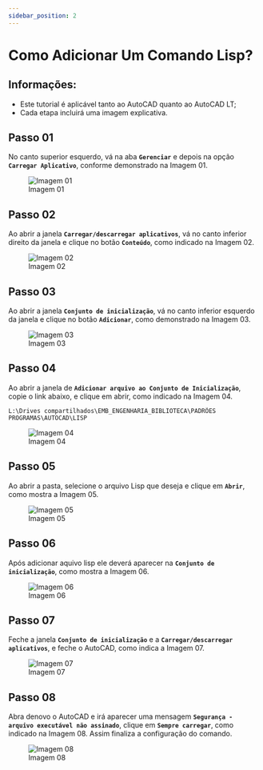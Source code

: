 ```yaml
---
sidebar_position: 2
---
```


# Como Adicionar Um Comando Lisp?

## Informações:
- Este tutorial é aplicável tanto ao AutoCAD quanto ao AutoCAD LT;
- Cada etapa incluirá uma imagem explicativa.

## Passo 01
No canto superior esquerdo, vá na aba **`Gerenciar`** e depois na opção **`Carregar Aplicativo`**, conforme demonstrado na Imagem 01.

<figure>
    <img src="/img/autocad/tutoriais/autocad-lisp/img_autocad_tutoriais_autocad-lisp_img01.png" alt="Imagem 01" />
    <figcaption>Imagem 01</figcaption>
</figure>

## Passo 02
Ao abrir a janela **`Carregar/descarregar aplicativos`**, vá no canto inferior direito da janela e clique no botão **`Conteúdo`**, como indicado na Imagem 02.

<figure>
    <img src="/img/autocad/tutoriais/autocad-lisp/img_autocad_tutoriais_autocad-lisp_img02.png" alt="Imagem 02" />
    <figcaption>Imagem 02</figcaption>
</figure>

## Passo 03
Ao abrir a janela **`Conjunto de inicialização`**, vá no canto inferior esquerdo da janela e clique no botão **`Adicionar`**, como demonstrado na Imagem 03.

<figure>
    <img src="/img/autocad/tutoriais/autocad-lisp/img_autocad_tutoriais_autocad-lisp_img03.png" alt="Imagem 03" />
    <figcaption>Imagem 03</figcaption>
</figure>

## Passo 04
Ao abrir a janela de **`Adicionar arquivo ao Conjunto de Inicialização`**, copie o link abaixo, e clique em abrir, como indicado na Imagem 04.

```
L:\Drives compartilhados\EMB_ENGENHARIA_BIBLIOTECA\PADRÕES PROGRAMAS\AUTOCAD\LISP
```

<figure>
    <img src="/img/autocad/tutoriais/autocad-lisp/img_autocad_tutoriais_autocad-lisp_img04.png" alt="Imagem 04" />
    <figcaption>Imagem 04</figcaption>
</figure>

## Passo 05
Ao abrir a pasta, selecione o arquivo Lisp que deseja e clique em **`Abrir`**, como mostra a Imagem 05.

<figure>
    <img src="/img/autocad/tutoriais/autocad-lisp/img_autocad_tutoriais_autocad-lisp_img05.png" alt="Imagem 05" />
    <figcaption>Imagem 05</figcaption>
</figure>

## Passo 06
Após adicionar aquivo lisp ele deverá aparecer na **`Conjunto de inicialização`**, como mostra a Imagem 06.

<figure>
    <img src="/img/autocad/tutoriais/autocad-lisp/img_autocad_tutoriais_autocad-lisp_img06.png" alt="Imagem 06" />
    <figcaption>Imagem 06</figcaption>
</figure>

## Passo 07
Feche a janela **`Conjunto de inicialização`** e a **`Carregar/descarregar aplicativos`**, e feche o AutoCAD, como indica a Imagem 07.

<figure>
    <img src="/img/autocad/tutoriais/autocad-lisp/img_autocad_tutoriais_autocad-lisp_img07.png" alt="Imagem 07" />
    <figcaption>Imagem 07</figcaption>
</figure>

## Passo 08
Abra denovo o AutoCAD e irá aparecer uma mensagem **`Segurança - arquivo executável não assinado`**, clique em **`Sempre carregar`**, como indicado na Imagem 08. Assim finaliza a configuração do comando.

<figure>
    <img src="/img/autocad/tutoriais/autocad-lisp/img_autocad_tutoriais_autocad-lisp_img08.png" alt="Imagem 08" />
    <figcaption>Imagem 08</figcaption>
</figure>